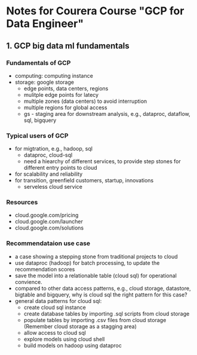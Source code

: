 # Notes for Courera Course "GCP for Data Engineer"

## 1. GCP big data ml fundamentals

### Fundamentals of GCP
- computing: computing instance
- storage: google storage
	- edge points, data centers, regions
	- mulitple edge points for latecy
	- multiple zones (data centers) to avoid interruption
	- multiple regions for global access
	- gs - staging area for downstream analysis, e.g., dataproc, dataflow, sql, bigquery

### Typical users of GCP
- for migtration, e.g., hadoop, sql
	- dataproc, cloud-sql
	- need a hiearchy of different services, to provide step stones for different entry points to cloud
- for scalability and reliability
- for transition, greenfield customers, startup, innovations
	- serveless cloud service

### Resources
- cloud.google.com/pricing
- cloud.google.com/launcher
- cloud.google.com/solutions

### Recommendataion use case
- a case showing a stepping stone from traditional projects to cloud
- use dataproc (hadoop) for batch processing, to update the recommendation scores
- save the model into a relationable table (cloud sql) for operational convience. 
- compared to other data access patterns, e.g., cloud storage, datastore, bigtable and bigquery, why is cloud sql the right pattern for this case?
- general data patterns for cloud sql:
	- create cloud sql instance
	- create database tables by importing .sql scripts from cloud storage
	- populate tables by importing .csv files from cloud storage (Remember cloud storage as a stagging area)
	- allow access to cloud sql
	- explore models using cloud shell
	- build models on hadoop using dataproc